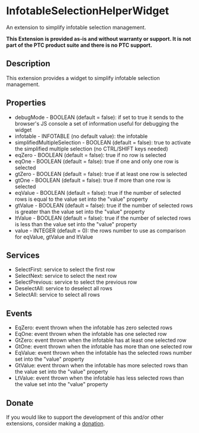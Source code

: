 # InfotableSelectionHelperWidget
An extension to simplify infotable selection management.

**This Extension is provided as-is and without warranty or support. It is not part of the PTC product suite and there is no PTC support.**

## Description
This extension provides a widget to simplify infotable selection management.

## Properties
- debugMode - BOOLEAN (default = false): if set to true it sends to the browser's JS console a set of information useful for debugging the widget
- infotable - INFOTABLE (no default value): the infotable
- simplifiedMultipleSelection - BOOLEAN (default = false): true to activate the simplified multiple selection (no CTRL/SHIFT keys needed)
- eqZero - BOOLEAN (default = false): true if no row is selected
- eqOne - BOOLEAN (default = false): true if one and only one row is selected
- gtZero - BOOLEAN (default = false): true if at least one row is selected
- gtOne - BOOLEAN (default = false): true if more than one row is selected
- eqValue - BOOLEAN (default = false): true if the number of selected rows is equal to the value set into the "value" property
- gtValue - BOOLEAN (default = false): true if the number of selected rows is greater than the value set into the "value" property
- ltValue - BOOLEAN (default = false): true if the number of selected rows is less than the value set into the "value" property
- value - INTEGER (default = 0): the rows number to use as comparison for eqValue, gtValue and ltValue

## Services
- SelectFirst: service to select the first row
- SelectNext: service to select the next row
- SelectPrevious: service to select the previous row
- DeselectAll: service to deselect all rows
- SelectAll: service to select all rows

## Events
- EqZero: event thrown when the infotable has zero selected rows
- EqOne: event thrown when the infotable has one selected row
- GtZero: event thrown when the infotable has at least one selected row
- GtOne: event thrown when the infotable has more than one selected row
- EqValue: event thrown when the infotable has the selected rows number set into the "value" property
- GtValue: event thrown when the infotable has more selected rows than the value set into the "value" property
- LtValue: event thrown when the infotable has less selected rows than the value set into the "value" property

## Donate
If you would like to support the development of this and/or other extensions, consider making a [donation](https://www.paypal.com/donate/?business=HCDX9BAEYDF4C&no_recurring=0&currency_code=EUR).
